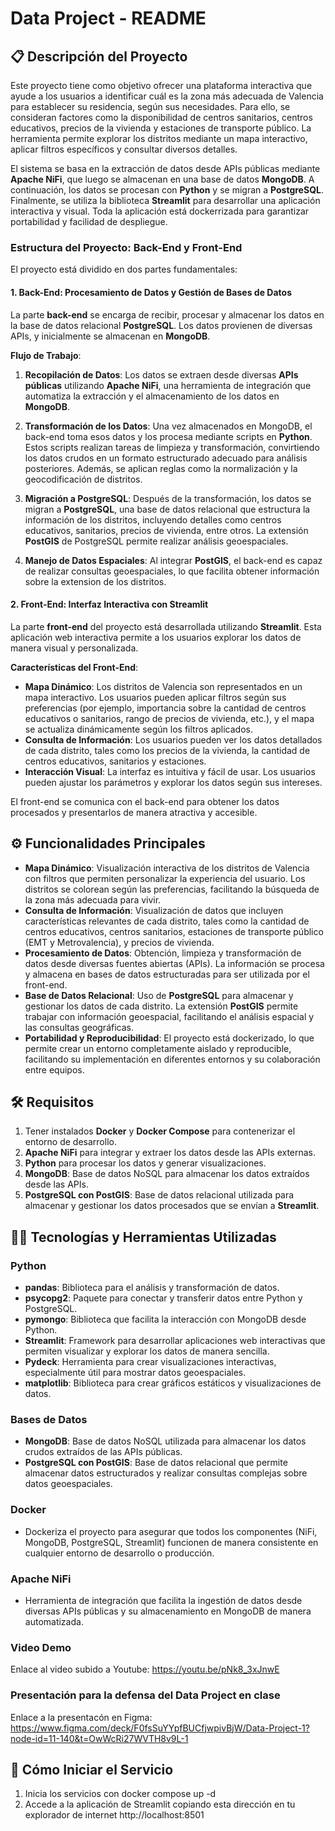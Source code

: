 # **Data Project - README**

## 📋 **Descripción del Proyecto**
Este proyecto tiene como objetivo ofrecer una plataforma interactiva que ayude a los usuarios a identificar cuál es la zona más adecuada de Valencia para establecer su residencia, según sus necesidades. Para ello, se consideran factores como la disponibilidad de centros sanitarios, centros educativos, precios de la vivienda y estaciones de transporte público. La herramienta permite explorar los distritos mediante un mapa interactivo, aplicar filtros específicos y consultar diversos detalles.

El sistema se basa en la extracción de datos desde APIs públicas mediante **Apache NiFi**, que luego se almacenan en una base de datos **MongoDB**. A continuación, los datos se procesan con **Python** y se migran a **PostgreSQL**. Finalmente, se utiliza la biblioteca **Streamlit** para desarrollar una aplicación interactiva y visual. Toda la aplicación está dockerrizada para garantizar portabilidad y facilidad de despliegue.

### **Estructura del Proyecto: Back-End y Front-End**
El proyecto está dividido en dos partes fundamentales:

#### **1. Back-End: Procesamiento de Datos y Gestión de Bases de Datos**
La parte **back-end** se encarga de recibir, procesar y almacenar los datos en la base de datos relacional **PostgreSQL**. Los datos provienen de diversas APIs, y inicialmente se almacenan en **MongoDB**.

**Flujo de Trabajo**:
1. **Recopilación de Datos**: Los datos se extraen desde diversas **APIs públicas** utilizando **Apache NiFi**, una herramienta de integración que automatiza la extracción y el almacenamiento de los datos en **MongoDB**.

2. **Transformación de los Datos**: Una vez almacenados en MongoDB, el back-end toma esos datos y los procesa mediante scripts en **Python**. Estos scripts realizan tareas de limpieza y transformación, convirtiendo los datos crudos en un formato estructurado adecuado para análisis posteriores. Además, se aplican reglas como la normalización y la geocodificación de distritos.

3. **Migración a PostgreSQL**: Después de la transformación, los datos se migran a **PostgreSQL**, una base de datos relacional que estructura la información de los distritos, incluyendo detalles como centros educativos, sanitarios, precios de vivienda, entre otros. La extensión **PostGIS** de PostgreSQL permite realizar análisis geoespaciales.

4. **Manejo de Datos Espaciales**: Al integrar **PostGIS**, el back-end es capaz de realizar consultas geoespaciales, lo que facilita obtener información sobre la extension de los distritos.

#### **2. Front-End: Interfaz Interactiva con Streamlit**
La parte **front-end** del proyecto está desarrollada utilizando **Streamlit**. Esta aplicación web interactiva permite a los usuarios explorar los datos de manera visual y personalizada.

**Características del Front-End**:
- **Mapa Dinámico**: Los distritos de Valencia son representados en un mapa interactivo. Los usuarios pueden aplicar filtros según sus preferencias (por ejemplo, importancia sobre la cantidad de centros educativos o sanitarios, rango de precios de vivienda, etc.), y el mapa se actualiza dinámicamente según los filtros aplicados.
- **Consulta de Información**: Los usuarios pueden ver los datos detallados de cada distrito, tales como los precios de la vivienda, la cantidad de centros educativos, sanitarios y estaciones. 
- **Interacción Visual**: La interfaz es intuitiva y fácil de usar. Los usuarios pueden ajustar los parámetros y explorar los datos según sus intereses.

El front-end se comunica con el back-end para obtener los datos procesados y presentarlos de manera atractiva y accesible.

## ⚙️ **Funcionalidades Principales**
- **Mapa Dinámico**: Visualización interactiva de los distritos de Valencia con filtros que permiten personalizar la experiencia del usuario. Los distritos se colorean según las preferencias, facilitando la búsqueda de la zona más adecuada para vivir.
- **Consulta de Información**: Visualización de datos que incluyen características relevantes de cada distrito, tales como la cantidad de centros educativos, centros sanitarios, estaciones de transporte público (EMT y Metrovalencia), y precios de vivienda.
- **Procesamiento de Datos**: Obtención, limpieza y transformación de datos desde diversas fuentes abiertas (APIs). La información se procesa y almacena en bases de datos estructuradas para ser utilizada por el front-end.
- **Base de Datos Relacional**: Uso de **PostgreSQL** para almacenar y gestionar los datos de cada distrito. La extensión **PostGIS** permite trabajar con información geoespacial, facilitando el análisis espacial y las consultas geográficas.
- **Portabilidad y Reproducibilidad**: El proyecto está dockerizado, lo que permite crear un entorno completamente aislado y reproducible, facilitando su implementación en diferentes entornos y su colaboración entre equipos.

## 🛠️ **Requisitos**
1. Tener instalados **Docker** y **Docker Compose** para contenerizar el entorno de desarrollo.
2. **Apache NiFi** para integrar y extraer los datos desde las APIs externas.
3. **Python** para procesar los datos y generar visualizaciones.
4. **MongoDB**: Base de datos NoSQL para almacenar los datos extraídos desde las APIs.
5. **PostgreSQL con PostGIS**: Base de datos relacional utilizada para almacenar y gestionar los datos procesados que se envían a **Streamlit**.

## 🧑‍💻 **Tecnologías y Herramientas Utilizadas**

### **Python**
- **pandas**: Biblioteca para el análisis y transformación de datos.
- **psycopg2**: Paquete para conectar y transferir datos entre Python y PostgreSQL.
- **pymongo**: Biblioteca que facilita la interacción con MongoDB desde Python.
- **Streamlit**: Framework para desarrollar aplicaciones web interactivas que permiten visualizar y explorar los datos de manera sencilla.
- **Pydeck**: Herramienta para crear visualizaciones interactivas, especialmente útil para mostrar datos geoespaciales.
- **matplotlib**: Biblioteca para crear gráficos estáticos y visualizaciones de datos.

### **Bases de Datos**
- **MongoDB**: Base de datos NoSQL utilizada para almacenar los datos crudos extraídos de las APIs públicas.
- **PostgreSQL con PostGIS**: Base de datos relacional que permite almacenar datos estructurados y realizar consultas complejas sobre datos geoespaciales.

### **Docker**
- Dockeriza el proyecto para asegurar que todos los componentes (NiFi, MongoDB, PostgreSQL, Streamlit) funcionen de manera consistente en cualquier entorno de desarrollo o producción.

### **Apache NiFi**
- Herramienta de integración que facilita la ingestión de datos desde diversas APIs públicas y su almacenamiento en MongoDB de manera automatizada.

### **Video Demo**
Enlace al video subido a Youtube: https://youtu.be/pNk8_3xJnwE

### **Presentación para la defensa del Data Project en clase**
Enlace a la presentacón en Figma: https://www.figma.com/deck/F0fsSuYYpfBUCfjwpivBjW/Data-Project-1?node-id=11-140&t=OwWcRi27WVTH8v9L-1

## 🚀 **Cómo Iniciar el Servicio**
1. Inicia los servicios con docker compose up -d
2. Accede a la aplicación de Streamlit copiando esta dirección en tu explorador de internet http://localhost:8501

